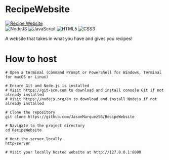 # RecipeWebsite
[![Recipe Website](https://i.ibb.co/M8xpGYf/slow-cooker-chipotle-orange-pork-tacos.jpg)](https://www.abblix.com/abblix-oidc-server)<br>
![NodeJS](https://img.shields.io/badge/node.js-6DA55F?style=for-the-badge&logo=node.js&logoColor=white)
![JavaScript](https://img.shields.io/badge/javascript-%23323330.svg?style=for-the-badge&logo=javascript&logoColor=%23F7DF1E)
![HTML5](https://img.shields.io/badge/html5-%23E34F26.svg?style=for-the-badge&logo=html5&logoColor=white)
![CSS3](https://img.shields.io/badge/css3-%231572B6.svg?style=for-the-badge&logo=css3&logoColor=white)

A website that takes in what you have and gives you recipes!

# How to host

```shell
# Open a terminal (Command Prompt or PowerShell for Windows, Terminal for macOS or Linux)

# Ensure Git and Node.js is installed
# Visit https://git-scm.com to download and install console Git if not already installed
# Visit https://nodejs.org/en to download and install Nodejs if not already installed

# Clone the repository
git clone https://github.com/JasonMarquez56/RecipeWebsite

# Navigate to the project directory
cd RecipeWebsite

# Host the server locally
http-server

# Visit your locally hosted website at http://127.0.0.1:8080
```
